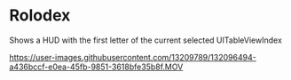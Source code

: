 # Rolodex
Shows a HUD with the first letter of the current selected UITableViewIndex

https://user-images.githubusercontent.com/13209789/132096494-a436bccf-e0ea-45fb-9851-3618bfe35b8f.MOV


